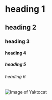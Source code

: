  # heading 1
 ## heading 2
 ### heading 3
#### heading 4
##### heading 5
###### heading 6



![Image of Yaktocat](https://octodex.github.com/images/yaktocat.png)
